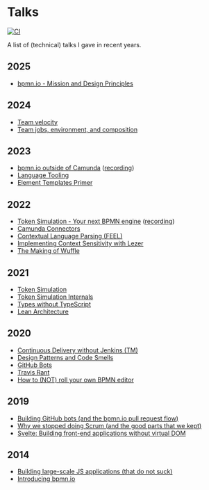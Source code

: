 # Talks

[![CI](https://github.com/nikku/talks/actions/workflows/CI.yml/badge.svg)](https://github.com/nikku/talks/actions/workflows/CI.yml)

A list of (technical) talks I gave in recent years.

## 2025

* [bpmn.io - Mission and Design Principles](./2025-bpmn-io-mission-design-principles)

## 2024

* [Team velocity](./2024-team-velocity)
* [Team jobs, environment, and composition](./2024-team-jobs-environment-composition)

## 2023

* [bpmn.io outside of Camunda](./2023-bpmn-io-outside-of-camunda) ([recording](https://page.camunda.com/camunda-community-summit-2023-bpmnio-outside-of-camunda#main_content-module-4))
* [Language Tooling](https://nikku.github.io/talks/2023-language-tooling/)
* [Element Templates Primer](https://nikku.github.io/talks/2023-element-templates-primer/)

## 2022

* [Token Simulation - Your next BPMN engine](./2022-token-simulation-your-next-bpmn-engine) ([recording](https://page.camunda.com/ccs2022-bpmn-js-token-simulation))
* [Camunda Connectors](https://nikku.github.io/talks/2022-camunda-connectors/)
* [Contextual Language Parsing (FEEL)](https://nikku.github.io/talks/2022-context-sensitive-language-parsing-feel/)
* [Implementing Context Sensitivity with Lezer](https://nikku.github.io/talks/2022-implementing-context-sensitivity-with-lezer/)
* [The Making of Wuffle](https://nikku.github.io/talks/2022-making-of-wuffle/)

## 2021

* [Token Simulation](./2021-token-simulation#readme)
* [Token Simulation Internals](./2021-token-simulation-internals#readme)
* [Types without TypeScript](./2021-types-without-typescript#readme)
* [Lean Architecture](./2021-lean-architecture#readme)

## 2020

* [Continuous Delivery without Jenkins (TM)](./2020-continuous-delivery-without-jenkins-tm#readme)
* [Design Patterns and Code Smells](./2020-design-pattern-code-smells#readme)
* [GitHub Bots](./2020-github-bots#readme)
* [Travis Rant](./2020-travis-rant#readme)
* [How to (NOT) roll your own BPMN editor](https://github.com/nikku/roll-your-own-bpmn-editor)

## 2019

* [Building GitHub bots (and the bpmn.io pull request flow)](https://speakerdeck.com/nikku/building-github-bots-and-the-bpmn-dot-io-pull-request-flow)
* [Why we stopped doing Scrum (and the good parts that we kept)](https://speakerdeck.com/nikku/why-we-stopped-doing-scrum-and-the-good-parts-we-kept)
* [Svelte: Building front-end applications without virtual DOM](https://speakerdeck.com/nikku/svelte-building-front-end-applications-without-virtual-dom)

## 2014

* [Building large-scale JS applications (that do not suck)](https://speakerdeck.com/nikku/building-large-scale-javascript-applications)
* [Introducing bpmn.io](https://speakerdeck.com/nikku/intoducing-bpmn-dot-io)
